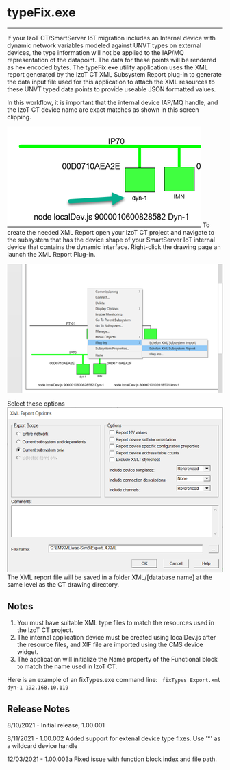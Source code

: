 # typeFix.exe
---
If your IzoT CT/SmartServer IoT migration includes an Internal device with dynamic network variables modeled against UNVT types on external devices, the type information will not be applied to the IAP/MQ representation of the datapoint. The data for these points will be rendered as hex encoded bytes. The typeFix.exe utility application uses the XML report generated by the IzoT CT XML Subsystem Report plug-in to generate the data input file used for this application to attach the XML resources to these UNVT typed data points to provide useable JSON formatted values.

In this workflow, it is important that the internal device IAP/MQ handle, and the IzoT CT device name are exact matches as shown in this screen clipping.

![Internal Device Name](images/InteralDev.png)
To create the needed XML Report open your IzoT CT project and navigate to the subsystem that has the device shape of your SmartServer IoT internal device that contains the dynamic interface.  Right-click the drawing page an launch the XML Report Plug-in.

![XML Report Plug-in](images/Plugin%20Launch.png) 

Select these options
![Xml Report Options](images/ExportSettings.png)
The XML report file will be saved in a folder XML/[database name] at the same level as the CT drawing directory.  
## Notes 
1. You must have suitable XML type files to match the resources used in the IzoT CT project.
2. The internal application device must be created using localDev.js after the resource files, and XIF file are imported using the CMS device widget.
3. The application will initialize the Name property of the Functional block to match the name used in IzoT CT. 

Here is an example of an fixTypes.exe command line:
` fixTypes Export.xml dyn-1 192.168.10.119`

## Release Notes
8/10/2021 - Initial release, 1.00.001

8/11/2021 - 1.00.002
Added support for extenal device type fixes.  Use '*' as a wildcard device handle 

12/03/2021 - 1.00.003a 
Fixed issue with function block index and file path.    